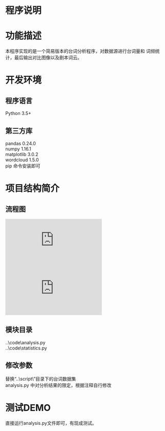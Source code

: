
程序说明
============================================================
  
# 功能描述  
本程序实现的是一个简易版本的台词分析程序，对数据源进行台词量和
词频统计，最后输出对比图像以及剧本词云。  
  
# 开发环境  

## 程序语言  
Python 3.5+  
  
## 第三方库  
pandas		0.24.0    
numpy		1.16.1  
matplotlib	3.0.2  
wordcloud	1.5.0  
pip 命令安装即可  
  
# 项目结构简介  

## 流程图  
![analysis.py](https://github.com/Andrew-xj/Script_Analysis_For_Sherlock_Holmes/tree/master/image/analysis.py)  
![statistics.py](https://github.com/Andrew-xj/Script_Analysis_For_Sherlock_Holmes/tree/master/image/statistics.py)  
  
## 模块目录  
..\code\analysis.py  
..\code\statistics.py  
  
## 修改参数
替换“..\script\”目录下的台词数据集  
analysis.py 中对分析结果的限定，根据注释自行修改  
  
# 测试DEMO  
直接运行analysis.py文件即可，有现成测试。
